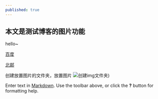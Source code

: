 ```yaml
---
published: true
---
```

## 本文是测试博客的图片功能
hello~

[百度](http://www.baidu.com/)

[北邮](http://www.bupt.edu.cn/)


创建放置图片的文件夹，放置图片
![创建img文件夹]({{site.baseurl}}/img/img_start.JPG))


Enter text in [Markdown](http://daringfireball.net/projects/markdown/). Use the toolbar above, or click the **?** button for formatting help.
